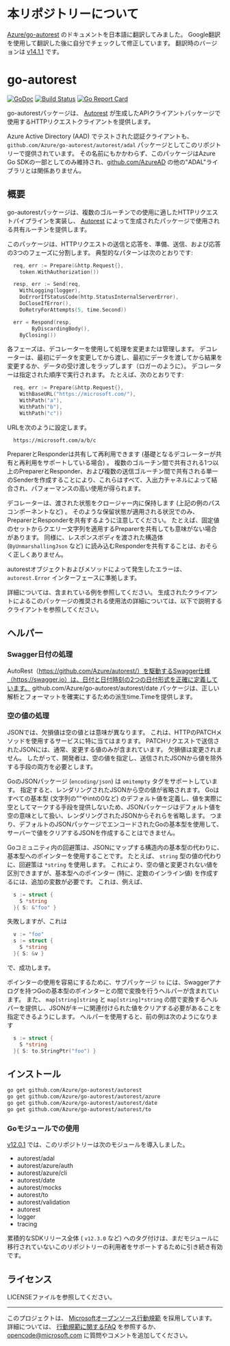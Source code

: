 # 本リポジトリーについて

[Azure/go-autorest](https://github.com/Azure/go-autorest) のドキュメントを日本語に翻訳してみました。
Google翻訳を使用して翻訳した後に自分でチェックして修正しています。
翻訳時のバージョンは [v14.1.1](https://github.com/Azure/go-autorest/tree/v14.1.1) です。

# go-autorest

[![GoDoc](https://godoc.org/github.com/Azure/go-autorest/autorest?status.png)](https://godoc.org/github.com/Azure/go-autorest/autorest)
[![Build Status](https://dev.azure.com/azure-sdk/public/_apis/build/status/go/Azure.go-autorest?branchName=master)](https://dev.azure.com/azure-sdk/public/_build/latest?definitionId=625&branchName=master)
[![Go Report Card](https://goreportcard.com/badge/Azure/go-autorest)](https://goreportcard.com/report/Azure/go-autorest)

go-autorestパッケージは、 [Autorest](https://github.com/Azure/autorest.go) が生成したAPIクライアントパッケージで使用するHTTPリクエストクライアントを提供します。

Azure Active Directory (AAD) でテストされた認証クライアントも、 `github.com/Azure/go-autorest/autorest/adal` パッケージとしてこのリポジトリーで提供されています。
その名前にもかかわらず、このパッケージはAzure Go SDKの一部としてのみ維持され、[github.com/AzureAD](https://github.com/AzureAD) の他の"ADAL"ライブラリとは関係ありません。

## 概要

go-autorestパッケージは、複数のゴルーチンでの使用に適したHTTPリクエストパイプラインを実装し、 [Autorest](https://github.com/Azure/autorest.go) によって生成されたパッケージで使用される共有ルーチンを提供します。

このパッケージは、HTTPリクエストの送信と応答を、準備、送信、および応答の3つのフェーズに分割します。
典型的なパターンは次のとおりです:

```go
  req, err := Prepare(&http.Request{},
    token.WithAuthorization())

  resp, err := Send(req,
    WithLogging(logger),
    DoErrorIfStatusCode(http.StatusInternalServerError),
    DoCloseIfError(),
    DoRetryForAttempts(5, time.Second))

  err = Respond(resp,
		ByDiscardingBody(),
    ByClosing())
```

各フェーズは、デコレーターを使用して処理を変更または管理します。
デコレーターは、最初にデータを変更してから渡し、最初にデータを渡してから結果を変更するか、データの受け渡しをラップします（ロガーのように）。
デコレーターは指定された順序で実行されます。 たとえば、次のとおりです:

```go
  req, err := Prepare(&http.Request{},
    WithBaseURL("https://microsoft.com/"),
    WithPath("a"),
    WithPath("b"),
    WithPath("c"))
```

URLを次のように設定します。

```
  https://microsoft.com/a/b/c
```

PreparerとResponderは共有して再利用できます (基礎となるデコレーターが共有と再利用をサポートしている場合) 。
複数のゴルーチン間で共有される1つ以上のPreparerとResponder、および複数の送信ゴルーチン間で共有される単一のSenderを作成することにより、これらはすべて、入出力チャネルによって結合され、パフォーマンスの高い使用が得られます。

デコレーターは、渡された状態をクロージャー内に保持します (上記の例のパスコンポーネントなど) 。
そのような保留状態が適用される状況でのみ、PreparerとResponderを共有するように注意してください。
たとえば、固定値のセットからクエリー文字列を適用するPreparerを共有しても意味がない場合があります。
同様に、レスポンスボディを渡された構造体 (`ByUnmarshallingJson` など) に読み込むResponderを共有することは、おそらく正しくありません。

autorestオブジェクトおよびメソッドによって発生したエラーは、 `autorest.Error` インターフェースに準拠します。

詳細については、含まれている例を参照してください。
生成されたクライアントによるこのパッケージの推奨される使用法の詳細については、以下で説明するクライアントを参照してください。

## ヘルパー

### Swagger日付の処理

AutoRest（https://github.com/Azure/autorest/）を駆動するSwagger仕様（https://swagger.io）は、日付と日付時刻の2つの日付形式を正確に定義しています。
github.com/Azure/go-autorest/autorest/date パッケージは、正しい解析とフォーマットを確実にするための派生time.Timeを提供します。

### 空の値の処理

JSONでは、欠損値は空の値とは意味が異なります。
これは、HTTPのPATCHメソッドを使用するサービスに特に当てはまります。
PATCHリクエストで送信されたJSONには、通常、変更する値のみが含まれています。
欠損値は変更されません。
したがって、開発者は、空の値を指定し、送信されたJSONから値を除外する手段の両方を必要とします。

GoのJSONパッケージ (`encoding/json`) は `omitempty` タグをサポートしています。
指定すると、レンダリングされたJSONから空の値が省略されます。
Goはすべての基本型 (文字列の""やintの0など) のデフォルト値を定義し、値を実際に空としてマークする手段を提供しないため、JSONパッケージはデフォルト値を空の意味として扱い、レンダリングされたJSONからそれらを省略します。
つまり、デフォルトのJSONパッケージでエンコードされたGoの基本型を使用して、サーバーで値をクリアするJSONを作成することはできません。

Goコミュニティ内の回避策は、JSONにマップする構造内の基本型の代わりに、基本型へのポインターを使用することです。
たとえば、 `string` 型の値の代わりに、回避策は `*string` を使用します。
これにより、空の値と変更されない値を区別できますが、基本型へのポインター (特に、定数のインライン値) を作成するには、追加の変数が必要です。
これは、例えば、

```go
  s := struct {
    S *string
  }{ S: &"foo" }
```
失敗しますが、これは

```go
  v := "foo"
  s := struct {
    S *string
  }{ S: &v }
```
で、成功します。

ポインターの使用を容易にするために、サブパッケージ `to` には、Swaggerアナログを持つGoの基本型のポインターとの間で変換を行うヘルパーが含まれています。
また、 `map[string]string` と `map[string]*string` の間で変換するヘルパーを提供し、JSONがキーに関連付けられた値をクリアする必要があることを指定できるようにします。
ヘルパーを使用すると、前の例は次のようになります

```go
  s := struct {
    S *string
  }{ S: to.StringPtr("foo") }
```

## インストール

```bash
go get github.com/Azure/go-autorest/autorest
go get github.com/Azure/go-autorest/autorest/azure
go get github.com/Azure/go-autorest/autorest/date
go get github.com/Azure/go-autorest/autorest/to
```

### Goモジュールでの使用

[v12.0.1](https://github.com/Azure/go-autorest/pull/386) では、このリポジトリーは次のモジュールを導入しました。

- autorest/adal
- autorest/azure/auth
- autorest/azure/cli
- autorest/date
- autorest/mocks
- autorest/to
- autorest/validation
- autorest
- logger
- tracing

累積的なSDKリリース全体 ( `v12.3.0` など) へのタグ付けは、まだモジュールに移行されていないこのリポジトリーの利用者をサポートするために引き続き有効です。

## ライセンス

LICENSEファイルを参照してください。

-----

このプロジェクトは、 [Microsoftオープンソース行動規範](https://opensource.microsoft.com/codeofconduct/) を採用しています。
詳細については、 [行動規範に関するFAQ](https://opensource.microsoft.com/codeofconduct/faq/) を参照するか、 [opencode@microsoft.com](mailto:opencode@microsoft.com) に質問やコメントを追加してください。